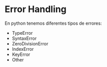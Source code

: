 # Error Handling

En python tenemos diferentes tipos de errores:

- TypeError
- SyntaxError
- ZeroDivisionError
- IndexError
- KeyError
- Other

